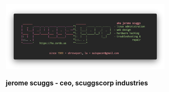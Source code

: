 ![header](https://github.com/jeromescuggs/monoeye/blob/master/carbon-3.png)
## jerome scuggs - ceo, scuggscorp industries
